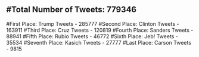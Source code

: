 #Total Number of Tweets: 779346 
---
#First Place: Trump Tweets - 285777
#Second Place: Clinton Tweets - 163911
#Third Place: Cruz Tweets - 120819
#Fourth Place: Sanders Tweets - 88941
#Fifth Place: Rubio Tweets - 46772
#Sixth Place: Jeb! Tweets - 35534
#Seventh Place: Kasich Tweets - 27777
#Last Place: Carson Tweets - 9815

